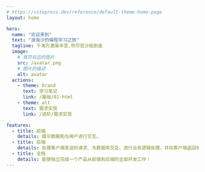 ```yaml
---
# https://vitepress.dev/reference/default-theme-home-page
layout: home

hero:
  name: "欢迎来到"
  text: "浪淘沙的编程学习之旅"
  tagline: 千淘万漉虽辛苦,吹尽狂沙始到金
  image:
    # 首页右边的图片
    src: /avatar.png
    # 图片的描述
    alt: avatar
  actions:
    - theme: brand
      text: 学习笔记
      link: /基础/01-html
    - theme: alt
      text: 需求实现
      link: /进阶/需求实现

features:
  - title: 前端
    details: 展示数据和与用户进行交互。
  - title: 后端
    details: 处理客户端发送的请求、与数据库交互、进行业务逻辑处理，并向客户端返回相应的数据或结果。
  - title: 全栈
    details: 能够独立完成一个产品从前端到后端的全部开发工作！
---
```


<style>
@keyframes rotate {
  0% {
    transform: rotateZ(0);
  }

  100% {
    transform: rotateZ(360deg);
  }
}
:root {
  --vp-home-hero-name-color: transparent;
  --vp-home-hero-name-background: -webkit-linear-gradient(120deg, #bd34fe 30%, #41d1ff);

  --vp-home-hero-image-background-image: linear-gradient(-45deg, #bd34fe 50%, #47caff 50%);
  --vp-home-hero-image-filter: blur(44px); 
}
 .image-src{
  border-radius:50%
} 
.logo{
animation: rotate 10s  linear infinite;
}
</style>
